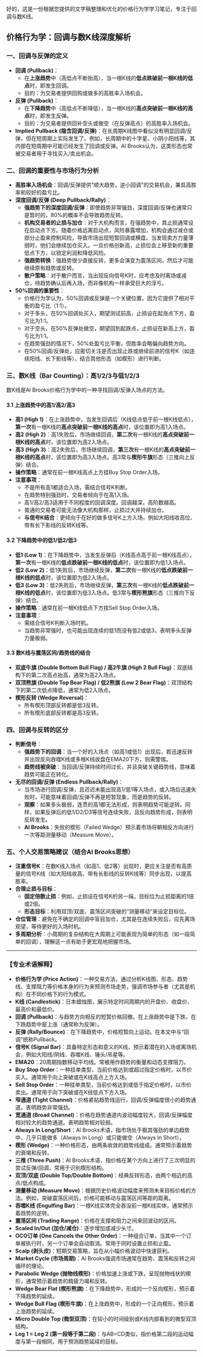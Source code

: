 好的，这是一份根据您提供的文字稿整理和优化的价格行为学学习笔记，专注于回调与数K线。

## 价格行为学：回调与数K线深度解析

### 一、回调与反弹的定义

*   **回调 (Pullback)**：
    *   在**上涨趋势**中（高低点不断抬高），当一根K线的**低点跌破前一根K线的低点**时，即发生回调。
    *   目的：为交易者提供回购或做多的高胜率入场机会。
*   **反弹 (Pullback)**：
    *   在**下降趋势**中（高低点不断降低），当一根K线的**高点突破前一根K线的高点**时，即发生反弹。
    *   目的：为交易者提供回补空头或做空（在反弹高点）的高胜率入场机会。
*   **Implied Pullback (隐含回调/反弹)**：在长周期K线图中看似没有明显回调/反弹，但在短周期上实际发生了。例如，长周期中的十字星、小阴小阳线等，其内部在短周期中可能已经发生了回调或反弹。Al Brooks认为，这类形态也常被交易者用于寻找买入/卖出机会。

### 二、回调的重要性与市场行为分析

*   **高胜率入场机会**：回调/反弹提供“顺大趋势，逆小回调”的交易机会，兼具高胜率和较好的盈亏比。
*   **深度回调/反弹 (Deep Pullback/Rally)**：
    *   **强趋势下的深度回调/反弹**：即使趋势非常强劲，深度回调/反弹也通常只是暂时的，80%的概率不会导致趋势反转。
    *   **机构交易者的止损与加仓**：对于大机构而言，在强趋势中，其止损通常设在启动点下方。随着价格远离启动点，风险暴露增加，机构会通过减仓或部分止盈来控制风险，导致市场出现短暂回调或横盘。当发现卖方力量薄弱时，他们会继续加仓买入。一旦价格创新高，止损位会上移至新的重要低点下方，以锁定利润和降低风险。
    *   **强趋势转换**：强趋势很少直接反转，更多会演变为震荡区间，然后才可能继续原有趋势或反转。
    *   **散户策略**：对于散户而言，当出现反向信号K时，应考虑及时离场或减仓，待趋势确认后再入场，而非像机构一样承受巨大的浮亏。
*   **50%回调的重要性**：
    *   价格行为学认为，50%回调或反弹是一个关键位置，因为它提供了相对平衡的盈亏比（1:1）。
    *   对于多头，在50%回调处买入，期望测试前高，止损设在起涨点下方，盈亏比为1:1。
    *   对于空头，在50%反弹处做空，期望回到起跌点，止损设在新高上方，盈亏比为1:1。
    *   在趋势强劲的情况下，50%处盈亏比平衡，但胜率会略偏向趋势方向。
    *   在50%回调/反弹处，应密切关注是否出现止跌或继续前进的信号K（如连续阳线、长下影线等），结合其他形态（如楔形）进行判断。

### 三、数K线（Bar Counting）：高1/2/3与低1/2/3

数K线是Al Brooks价格行为学中的一种寻找回调/反弹入场点的方法。

#### 3.1 上涨趋势中的高1/高2/高3

*   **高1 (High 1)**：在上涨趋势中，当发生回调后（K线低点低于前一根K线低点），**第一次**有一根K线的**高点突破前一根K线的高点**时，该位置即为高1入场点。
*   **高2 (High 2)**：高1失败后，市场继续回调，**第二次**有一根K线的**高点突破前一根K线的高点**时，该位置即为高2入场点。
*   **高3 (High 3)**：高2失败后，市场继续回调，**第三次**有一根K线的**高点突破前一根K线的高点**时，该位置即为高3入场点。高3常与**楔形牛旗**形态（三推向上反弹）结合。
*   **操作策略**：通常在前一根K线高点上方挂Buy Stop Order入场。
*   **注意事项**：
    *   不是所有高1都适合入场，需结合信号K判断。
    *   在趋势特别强劲时，交易者倾向于在高1入场。
    *   高1/高2/高3适用于不同程度的回调深度。回调越深，高阶数越高。
    *   普通的交易者可能无法像大机构那样，止损过大并持续加仓。
    *   **与信号K结合**：更倾向于在好的做多信号K上方入场，例如大阳线收高位、带有长下影线的反转K线等。

#### 3.2 下降趋势中的低1/低2/低3

*   **低1 (Low 1)**：在下降趋势中，当发生反弹后（K线高点高于前一根K线高点），**第一次**有一根K线的**低点跌破前一根K线的低点**时，该位置即为低1入场点。
*   **低2 (Low 2)**：低1失败后，市场继续反弹，**第二次**有一根K线的**低点跌破前一根K线的低点**时，该位置即为低2入场点。
*   **低3 (Low 3)**：低2失败后，市场继续反弹，**第三次**有一根K线的**低点跌破前一根K线的低点**时，该位置即为低3入场点。低3常与**楔形熊旗**形态（三推向下反弹）结合。
*   **操作策略**：通常在前一根K线低点下方挂Sell Stop Order入场。
*   **注意事项**：
    *   需结合信号K判断入场时机。
    *   当趋势非常强时，也可能出现连续的低1而没有低2或低3，表明多头反弹力量极弱。

#### 3.3 数K线与震荡区间/趋势线的结合

*   **双底牛旗 (Double Bottom Bull Flag) / 高2牛旗 (High 2 Bull Flag)**：双底结构下的第二次高点抬高，通常为高2入场点。
*   **双顶熊旗 (Double Top Bear Flag) / 低2熊旗 (Low 2 Bear Flag)**：双顶结构下的第二次低点降低，通常为低2入场点。
*   **楔形反转 (Wedge Reversal)**：
    *   所有楔形顶部反转都是低3反转。
    *   所有楔形底部反转都是高3反转。

### 四、回调与反转的区分

*   **判断信号**：
    *   **强趋势下的回调**：当一个好的入场点（如高1或低1）出现后，若迅速反转并出现反向吞噬K线或多根K线收盘在EMA20下方，则需警惕。
    *   **趋势线被突破**：当回调/反弹持续时间过长，并且突破关键趋势线，意味着趋势可能正在转化。
*   **无尽的回调/反弹 (Endless Pullback/Rally)**：
    *   当市场进行回调/反弹，且迟迟未能出现高1/低1等入场点，或入场后迅速失败时，可能意味着回调/反弹不再是短暂现象，而是趋势的反转。
    *   **观察**：如果多头极弱，连贯的高1都无法形成，则表明趋势可能逆转。同样，如果反弹后的低1/D2/D3等信号连续失败，且反向趋势形成，则表明反转发生。
    *   **Al Brooks**：失败的楔形（Failed Wedge）预示着市场将朝相反方向进行一次等距测量移动（Measure Move）。

### 五、个人交易策略建议（结合Al Brooks思想）

*   **注重信号K**：在数K线入场点（如高1、低2等）出现时，更应关注是否有高质量的信号K线（如大阳线收高、带有长影线的反转K线等）同步出现，以提高胜率。
*   **合理止损与目标**：
    *   **固定倍数止损**：例如，止损设在信号K的另一端，目标位为止损距离的1倍或2倍。
    *   **形态目标**：利用双顶/双底、震荡区间突破的“测量移动”来设定目标位。
*   **仓位管理**：避免在不确定的回调中盲目加仓，尤其是在连续失败后，应先离场观望，等待更好的入场时机。
*   **多周期分析**：小周期的复杂结构在大周期上可能表现为简单的形态（如一段简单的回调），理解这一点有助于更宏观地把握市场。

---

### 【专业术语解释】

*   **价格行为学 (Price Action)**：一种交易方法，通过分析K线图、形态、趋势线、支撑阻力等价格本身的行为来预测市场走势，强调市场参与者（尤其是机构）在不同价格下的行为模式。
*   **K线 (Candlestick)**：日本蜡烛图，展示特定时间周期内的开盘价、收盘价、最高价和最低价。
*   **回调 (Pullback)**：与趋势方向相反的短暂价格回撤。在上涨趋势中是下跌，在下跌趋势中是上涨（通常称为反弹）。
*   **反弹 (Rally/Bounce)**：在下降趋势中，价格短暂向上运动。在本文中与“回调”统称Pullback。
*   **信号K (Signal Bar)**：具备特定形态和意义的K线，预示着潜在的入场或离场机会，例如大阳线/阴线、吞噬K线、锤头/吊星等。
*   **EMA20**：20周期指数移动平均线。常被用作趋势的衡量和动态支撑阻力。
*   **Buy Stop Order**：一种挂单类型，当前价格达到或超过指定价格时，以市价买入。通常用于向上突破或在K线高点上方入场。
*   **Sell Stop Order**：一种挂单类型，当前价格达到或低于指定价格时，以市价卖出。通常用于向下突破或在K线低点下方入场。
*   **窄通道 (Tight Channel)**：价格紧贴趋势线运行，回调/反弹幅度很小的趋势通道。表明趋势非常强劲。
*   **宽通道 (Broad Channel)**：价格在趋势通道内波动幅度较大，回调/反弹幅度相对较大的趋势通道。表明趋势相对较弱。
*   **Always In Long/Short**：Al Brooks术语，指市场处于极其强劲的单边趋势中，几乎只能做多（Always In Long）或只能做空（Always In Short）。
*   **楔形 (Wedge)**：一种价格形态，由两条收敛的趋势线组成。通常预示着趋势的衰竭和反转。
*   **三推 (Three Push)**：Al Brooks术语，指价格在某个方向上进行了三次明显的尝试反弹/回调，常用于识别楔形结构。
*   **双顶/双底 (Double Top/Double Bottom)**：经典反转形态，由两个相近的高点/低点构成。
*   **测量移动 (Measure Move)**：根据历史价格波动幅度来预测未来目标价格的方法。例如，突破震荡区间后，价格可能移动与震荡区间等距的距离。
*   **吞噬K线 (Engulfing Bar)**：一根K线实体完全吞没前一根K线实体，通常预示着趋势的逆转。
*   **震荡区间 (Trading Range)**：价格在支撑和阻力之间来回波动的区间。
*   **Scaled In/Out (加仓/减仓)**：逐步增加或减少头寸。
*   **OCO订单 (One Cancels the Other Order)**：一种组合订单，当其中一个订单被执行时，另一个订单会自动取消。常用于同时设置止损和止盈。
*   **Scalp (剥头皮)**：短期交易策略，旨在从小幅价格波动中快速获利。
*   **Market Cycle (市场周期)**：Al Brooks强调市场通常在趋势、震荡和反转之间循环的理论。
*   **Parabolic Wedge (抛物线楔形)**：价格加速上涨或下跌，呈现抛物线状的楔形，通常预示着趋势的精疲力竭和反转。
*   **Wedge Bear Flat (楔形熊旗)**：在下降趋势中，形成的一个反向楔形，预示着下降趋势的延续。
*   **Wedge Bull Flag (楔形牛旗)**：在上涨趋势中，形成的一个正向楔形，预示着上涨趋势的延续。
*   **Micro Double Top (微型双顶)**：在较小的时间级别或K线内部看到的微型双顶结构。
*   **Leg 1 = Leg 2 (第一段等于第二段)**：与AB=CD类似，指价格第二段的运动幅度与第一段相同，用于预测趋势延续的目标。

---